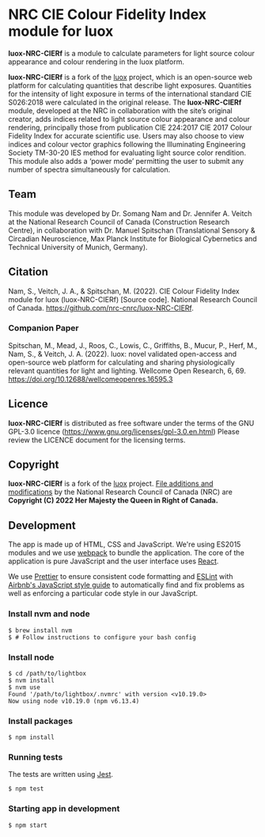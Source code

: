 # NRC CIE Colour Fidelity Index module for luox

**luox-NRC-CIERf** is a module to calculate parameters for light source colour appearance and colour rendering in the luox platform.

**luox-NRC-CIERf** is a fork of the [luox](https://github.com/luox-app/luox/) project, which is an open-source web platform for calculating quantities that describe light exposures. Quantities for the intensity of light exposure in terms of the international standard CIE S026:2018 were calculated in the original release. The **luox-NRC-CIERf** module, developed at the NRC in collaboration with the site’s original creator, adds indices related to light source colour appearance and colour rendering, principally those from publication CIE 224:2017 CIE 2017 Colour Fidelity Index for accurate scientific use. Users may also choose to view indices and colour vector graphics following the Illuminating Engineering Society TM-30-20 IES method for evaluating light source color rendition. This module also adds a ‘power mode’ permitting the user to submit any number of spectra simultaneously for calculation.

## Team

This module was developed by Dr. Somang Nam and Dr. Jennifer A. Veitch at the National Research Council of Canada (Construction Research Centre), in collaboration with Dr. Manuel Spitschan (Translational Sensory & Circadian Neuroscience, Max Planck Institute for Biological Cybernetics and Technical University of Munich, Germany).

## Citation

Nam, S., Veitch, J. A., & Spitschan, M. (2022). CIE Colour Fidelity Index module for luox (luox-NRC-CIERf) [Source code]. National Research Council of Canada. https://github.com/nrc-cnrc/luox-NRC-CIERf.

### Companion Paper

Spitschan, M., Mead, J., Roos, C., Lowis, C., Griffiths, B., Mucur, P., Herf, M., Nam, S., & Veitch, J. A. (2022). luox: novel validated open-access and open-source web platform for calculating and sharing physiologically relevant quantities for light and lighting. Wellcome Open Research, 6, 69. https://doi.org/10.12688/wellcomeopenres.16595.3

## Licence

**luox-NRC-CIERf** is distributed as free software under the terms of the GNU GPL-3.0 licence (https://www.gnu.org/licenses/gpl-3.0.en.html) Please review the LICENCE document for the licensing terms.

## Copyright

**luox-NRC-CIERf** is a fork of the [luox](https://github.com/luox-app/luox/) project. [File additions and modifications](COPYRIGHT.md) by the National Research Council of Canada (NRC) are **Copyright (C) 2022 Her Majesty the Queen in Right of Canada.**

## Development

The app is made up of HTML, CSS and JavaScript. We're using ES2015 modules and we use [webpack](https://webpack.js.org) to bundle the application. The core of the application is pure JavaScript and the user interface uses [React](https://reactjs.org).

We use [Prettier](https://prettier.io) to ensure consistent code formatting and [ESLint](https://eslint.org) with [Airbnb's JavaScript style guide](https://github.com/airbnb/javascript) to automatically find and fix problems as well as enforcing a particular code style in our JavaScript.

### Install nvm and node

```
$ brew install nvm
$ # Follow instructions to configure your bash config
```

### Install node

```
$ cd /path/to/lightbox
$ nvm install
$ nvm use
Found '/path/to/lightbox/.nvmrc' with version <v10.19.0>
Now using node v10.19.0 (npm v6.13.4)
```

### Install packages

```
$ npm install
```

### Running tests

The tests are written using [Jest](https://jestjs.io).

```
$ npm test
```

### Starting app in development

```
$ npm start
```
